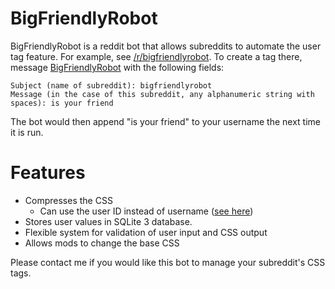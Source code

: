 # BigFriendlyRobot #

BigFriendlyRobot is a reddit bot that allows subreddits to automate the user tag feature.  For example, see [/r/bigfriendlyrobot](http://reddit.com/r/bigfriendlyrobot).  To create a tag there, message [BigFriendlyRobot](http://www.reddit.com/message/compose/?to=BigFriendlyRobot) with the following fields:

	Subject (name of subreddit): bigfriendlyrobot
	Message (in the case of this subreddit, any alphanumeric string with spaces): is your friend
	
The bot would then append "is your friend" to your username the next time it is run.

# Features #

* Compresses the CSS
	* Can use the user ID instead of username ([see here](http://www.reddit.com/r/soccer/comments/dyw0p/concerning_user_crests/c13zuu2))
* Stores user values in SQLite 3 database.
* Flexible system for validation of user input and CSS output
* Allows mods to change the base CSS



Please contact me if you would like this bot to manage your subreddit's CSS tags.